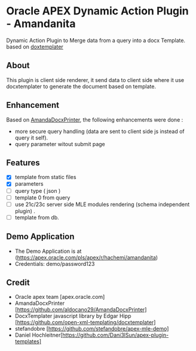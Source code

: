 # Oracle APEX Dynamic Action Plugin - Amandanita

Dynamic Action Plugin to Merge data from a query into a docx Template. based on [doxtemplater](https://docxtemplater.com/)

## About

This plugin is client side renderer, it send data to client side where it use docxtemplater to generate the document based on template.

## Enhancement

Based on [AmandaDocxPrinter](https://github.com/aldocano29/AmandaDocxPrinter), the following enhancements were done :

- more secure query handling (data are sent to client side js instead of query it self).
- query parameter witout submit page

## Features

- [x] template from static files
- [x] parameters
- [ ] query type ( json )
- [ ] template 0 from query
- [ ] use 21c/23c server side MLE modules rendering (schema independent plugin) .
- [ ] template from db.

## Demo Application

- The Demo Application is at (https://apex.oracle.com/pls/apex/r/hachemi/amandanita)
- Credentials: demo/password123

## Credit

- Oracle apex team [apex.oracle.com]
- AmandaDocxPrinter [https://github.com/aldocano29/AmandaDocxPrinter]
- DocxTemplater javascript library by Edgar Hipp [https://github.com/open-xml-templating/docxtemplater]
- stefandobre [https://github.com/stefandobre/apex-mle-demo]
- Daniel Hochleitner[https://github.com/Dani3lSun/apex-plugin-templates]
